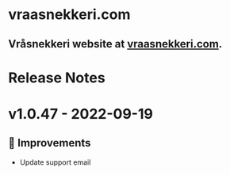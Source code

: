 # vraasnekkeri.com
## Vråsnekkeri website at [vraasnekkeri.com](https://www.vraasnekkeri.com).

# Release Notes
# v1.0.47 - 2022-09-19
## 🔨 Improvements
- Update support email
